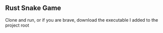 ## Rust Snake Game

Clone and run, or if you are brave, download the executable I added to the project root
